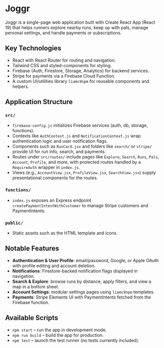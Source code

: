 # Joggr

Joggr is a single-page web application built with Create React App (React 19) that helps runners explore nearby runs, keep up with pals, manage personal settings, and handle payments or subscriptions.

## Key Technologies
- React with React Router for routing and navigation.
- Tailwind CSS and styled-components for styling.
- Firebase (Auth, Firestore, Storage, Analytics) for backend services.
- Stripe for payments via a Firebase Cloud Function.
- A custom UI/utilities library `liamc9npm` for reusable components and helpers.

## Application Structure
### `src/`
- `firebase-config.js` initializes Firebase services (auth, db, storage, functions).
- Contexts like `AuthContext.js` and `NotificationContext.js` wrap authentication logic and user notification flags.
- Components such as `RunCard.jsx` and folders like `search/` or `stripe/` provide UI for run info, search, and payments.
- Routes under `src/routes/` include pages like `Explore`, `Search`, `Runs`, `Pals`, `Account`, `Profile`, and more, with protected routes handled by a `RequireAuth` wrapper in `index.js`.
- Views (e.g., `AccountView.jsx`, `ProfileView.jsx`, `SearchView.jsx`) supply presentational components for the routes.

### `functions/`
- `index.js` exposes an Express endpoint `createPaymentIntentWithCustomer` to manage Stripe customers and PaymentIntents.

### `public/`
- Static assets such as the HTML template and icons.

## Notable Features
- **Authentication & User Profile**: email/password, Google, or Apple OAuth with profile editing and account deletion.
- **Notifications**: Firestore-backed notification flags displayed in navigation. 
- **Search & Explore**: browse runs by distance, apply filters, and view a map in a bottom sheet.
- **Account Settings**: modular settings pages using `liamc9npm` templates.
- **Payments**: Stripe Elements UI with PaymentIntents fetched from the Firebase function.

## Available Scripts
- `npm start` – run the app in development mode.
- `npm run build` – build the app for production.
- `npm test` – launch the test runner (no tests currently included).
